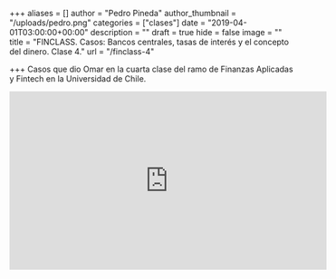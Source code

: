 +++
aliases = []
author = "Pedro Pineda"
author_thumbnail = "/uploads/pedro.png"
categories = ["clases"]
date = "2019-04-01T03:00:00+00:00"
description = ""
draft = true
hide = false
image = ""
title = "FINCLASS. Casos: Bancos centrales, tasas de interés y el concepto del dinero. Clase 4."
url = "/finclass-4"

+++
Casos que dio Omar en la cuarta clase del ramo de Finanzas Aplicadas y Fintech en la Universidad de Chile.


<div style="text-align:center">  
<iframe width="560" height="315" src="https://www.youtube.com/embed/7hX1APChz2Y" frameborder="0" allow="accelerometer; autoplay; encrypted-media; gyroscope; picture-in-picture" allowfullscreen></iframe>
</div>